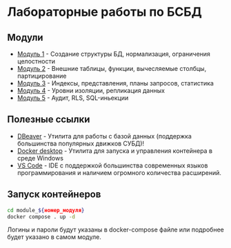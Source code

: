 ﻿# Лабораторные работы по БСБД

## Модули
- [Модуль 1](https://github.com/DBS-UTMN/PT-21/tree/main/module_1) - Создание структуры БД, нормализация, ограничения целостности
- [Модуль 2](https://github.com/DBS-UTMN/PT-21/tree/main/module_2) - Внешние таблицы, функции, вычесляемые столбцы, партицирование
- [Модуль 3](https://github.com/DBS-UTMN/PT-21/tree/main/module_3) - Индексы, представления, планы запросов, статистика
- [Модуль 4](https://github.com/DBS-UTMN/PT-21/tree/main/module_4) - Уровни изоляции, репликация данных
- [Модуль 5](https://github.com/DBS-UTMN/PT-21/tree/main/module_5) - Аудит, RLS, SQL-иньекции

## Полезные ссылки

- [DBeaver](https://dbeaver.io/download/) - Утилита для работы с базой данных (поддержка большинства популярных движков СУБД)!
- [Docker desktop](https://www.docker.com/products/docker-desktop/) - Утилита для запуска и управления контейнера в среде Windows
- [VS Code](https://code.visualstudio.com/Download) - IDE с поддержкой большинства современных языков программирования и наличием огромного количества расширений.

## Запуск контейнеров 
```sh
cd module_${номер_модуля}
docker compose . up -d
```
Логины и пароли будут указаны в docker-compose файле или подробнее будет указано в самом модуле.


